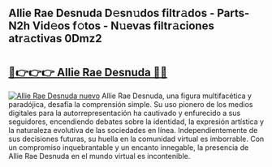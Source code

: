 ## Allie Rae Desnuda D𝚎sn𝚞dos filtr𝚊dos - Parts-N2h Vid𝚎os f𝚘tos - N𝚞evas filtr𝚊ciones atr𝚊ctivas 0Dmz2

# <h2><a href="http://mb96qi.tromn.icu/?c=Allie+Rae+Desnuda">🔗👉👉👉 Allie Rae Desnuda 🔗🔗</a></h2>

[![Allie Rae Desnuda nuevo](https://i.imgur.com/pEAQMta.gif)](http://mb96qi.tromn.icu/?c=Allie+Rae+Desnuda)
Allie Rae Desnuda, una figura multifacética y paradójica, desafía la comprensión simple. Su uso pionero de los medios digitales para la autorrepresentación ha cautivado y enfurecido a sus seguidores, encendiendo debates sobre la identidad, la expresión artística y la naturaleza evolutiva de las sociedades en línea. Independientemente de sus decisiones futuras, su huella en la comunidad virtual es imborrable. Con un compromiso inquebrantable y un encanto innegable, la presencia de Allie Rae Desnuda en el mundo virtual es incontenible.
